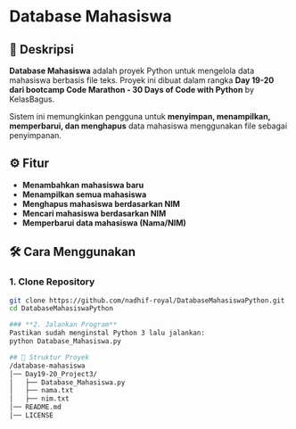 # Database Mahasiswa

## 📌 Deskripsi
**Database Mahasiswa** adalah proyek Python untuk mengelola data mahasiswa berbasis file teks. Proyek ini dibuat dalam rangka **Day 19-20 dari bootcamp Code Marathon - 30 Days of Code with Python** by KelasBagus.

Sistem ini memungkinkan pengguna untuk **menyimpan, menampilkan, memperbarui, dan menghapus** data mahasiswa menggunakan file sebagai penyimpanan.

## ⚙️ Fitur
- **Menambahkan mahasiswa baru**
- **Menampilkan semua mahasiswa**
- **Menghapus mahasiswa berdasarkan NIM**
- **Mencari mahasiswa berdasarkan NIM**
- **Memperbarui data mahasiswa (Nama/NIM)**

## 🛠️ Cara Menggunakan
### **1. Clone Repository**
```sh
git clone https://github.com/nadhif-royal/DatabaseMahasiswaPython.git
cd DatabaseMahasiswaPython

### **2. Jalankan Program**
Pastikan sudah menginstal Python 3 lalu jalankan:
python Database_Mahasiswa.py

## 📂 Struktur Proyek
/database-mahasiswa
│── Day19-20_Project3/
│   ├── Database_Mahasiswa.py
│   ├── nama.txt
│   ├── nim.txt
│── README.md
│── LICENSE
